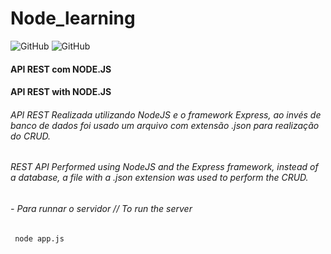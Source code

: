 # Node_learning
![GitHub](https://img.shields.io/badge/Node-green?style=for-the-badge&logo=node.js&logoColor=white)
![GitHub](https://img.shields.io/badge/Json-43853D?style=for-the-badge&logo=json&logoColor=white)
#### API REST com NODE.JS
#### API REST with NODE.JS

###### API REST Realizada utilizando NodeJS e o framework Express, ao invés de banco de dados foi usado um arquivo com extensão .json para realização do CRUD. 
###### REST API Performed using NodeJS and the Express framework, instead of a database, a file with a .json extension was used to perform the CRUD.

###### -  Para runnar o servidor // To run the server

````
 node app.js
````


